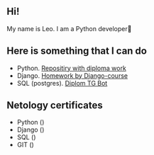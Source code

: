 ## Hi!

My name is Leo. I am a Python developer🐍

## Here is something that I can do

- Python. [Repositiry with diploma work](https://github.com/Dim1468/Team-project-VKinder)
- Django. [Homework by Django-course](https://github.com/Hleeroa/Django_homework_projects?tab=readme-ov-file)
- SQL (postgres). [Diplom TG Bot](https://github.com/Hleeroa/flash_card_bot)

## Netology certificates

- Python ()
- Django ()
- SQL ()
- GIT ()

<!--
**Hleeroa/Hleeroa** is a ✨ _special_ ✨ repository because its `README.md` (this file) appears on your GitHub profile.

Here are some ideas to get you started:

- 🔭 I’m currently working on ...
- 🌱 I’m currently learning ...
- 👯 I’m looking to collaborate on ...
- 🤔 I’m looking for help with ...
- 💬 Ask me about ...
- 📫 How to reach me: ...
- 😄 Pronouns: ...
- ⚡ Fun fact: ...
-->
